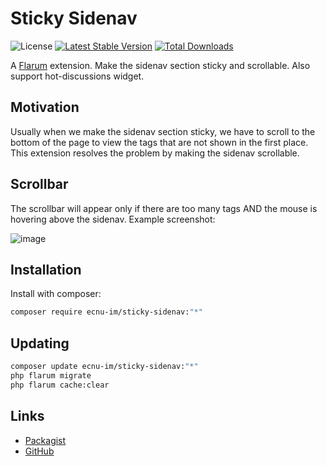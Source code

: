 # Sticky Sidenav

![License](https://img.shields.io/badge/license-MIT-blue.svg) [![Latest Stable Version](https://img.shields.io/packagist/v/ecnu-im/sticky-sidenav.svg)](https://packagist.org/packages/ecnu-im/sticky-sidenav) [![Total Downloads](https://img.shields.io/packagist/dt/ecnu-im/sticky-sidenav.svg)](https://packagist.org/packages/ecnu-im/sticky-sidenav)

A [Flarum](http://flarum.org) extension. Make the sidenav section sticky and scrollable. Also support hot-discussions widget.

## Motivation

Usually when we make the sidenav section sticky, we have to scroll to the bottom of the page to view the tags that are not shown in the first place. This extension resolves the problem by making the sidenav scrollable.

## Scrollbar

The scrollbar will appear only if there are too many tags AND the mouse is hovering above the sidenav. Example screenshot:

![image](https://user-images.githubusercontent.com/32540679/162741325-5e3bdc75-424e-49ff-ae8f-8756a2d15a39.png)

## Installation

Install with composer:

```sh
composer require ecnu-im/sticky-sidenav:"*"
```

## Updating

```sh
composer update ecnu-im/sticky-sidenav:"*"
php flarum migrate
php flarum cache:clear
```

## Links

- [Packagist](https://packagist.org/packages/ecnu-im/sticky-sidenav)
- [GitHub](https://github.com/ecnu-im/sticky-sidenav)
